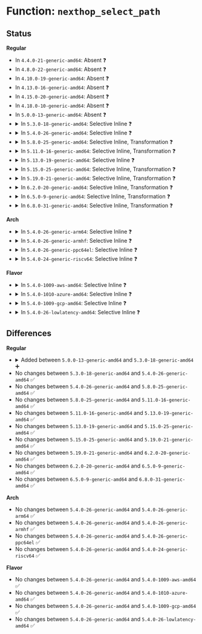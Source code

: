 # Function: <code>nexthop_select_path</code>

## Status
<b>Regular</b>
<ul>
<li>
In <code>4.4.0-21-generic-amd64</code>: Absent ❓
</li>
<li>
In <code>4.8.0-22-generic-amd64</code>: Absent ❓
</li>
<li>
In <code>4.10.0-19-generic-amd64</code>: Absent ❓
</li>
<li>
In <code>4.13.0-16-generic-amd64</code>: Absent ❓
</li>
<li>
In <code>4.15.0-20-generic-amd64</code>: Absent ❓
</li>
<li>
In <code>4.18.0-10-generic-amd64</code>: Absent ❓
</li>
<li>
In <code>5.0.0-13-generic-amd64</code>: Absent ❓
</li>
<li>
<details>
<summary>In <code>5.3.0-18-generic-amd64</code>: Selective Inline ❓</summary>

```c
struct nexthop * nexthop_select_path(struct nexthop * nh, int hash)
```

```json
{
  "name": "nexthop_select_path",
  "collision_type": "Unique Global",
  "inline_type": "Selective",
  "funcs": [
    {
      "addr": 18446744071589153792,
      "name": "nexthop_select_path",
      "external": true,
      "loc": "net/ipv4/nexthop.c:480",
      "file": "net/ipv4/nexthop.c",
      "inline": "not declared, inlined",
      "caller_inline": [],
      "caller_func": [
        "net/ipv4/fib_semantics.c:fib_select_multipath",
        "net/ipv6/route.c:fib6_select_path"
      ]
    }
  ],
  "symbols": [
    {
      "addr": 18446744071589153792,
      "name": "nexthop_select_path",
      "section": ".text",
      "bind": "STB_GLOBAL",
      "size": 633
    }
  ]
}
```
</details>
</li>
<li>
<details>
<summary>In <code>5.4.0-26-generic-amd64</code>: Selective Inline ❓</summary>

```c
struct nexthop * nexthop_select_path(struct nexthop * nh, int hash)
```

```json
{
  "name": "nexthop_select_path",
  "collision_type": "Unique Global",
  "inline_type": "Selective",
  "funcs": [
    {
      "addr": 18446744071589377888,
      "name": "nexthop_select_path",
      "external": true,
      "loc": "net/ipv4/nexthop.c:482",
      "file": "net/ipv4/nexthop.c",
      "inline": "not declared, inlined",
      "caller_inline": [],
      "caller_func": [
        "net/ipv4/fib_semantics.c:fib_select_multipath",
        "net/ipv6/route.c:fib6_select_path"
      ]
    }
  ],
  "symbols": [
    {
      "addr": 18446744071589377888,
      "name": "nexthop_select_path",
      "section": ".text",
      "bind": "STB_GLOBAL",
      "size": 633
    }
  ]
}
```
</details>
</li>
<li>
<details>
<summary>In <code>5.8.0-25-generic-amd64</code>: Selective Inline, Transformation ❓</summary>

```c
struct nexthop * nexthop_select_path(struct nexthop * nh, int hash)
```

```json
{
  "name": "nexthop_select_path",
  "collision_type": "Unique Global",
  "inline_type": "Selective",
  "funcs": [
    {
      "addr": 18446744071590363616,
      "name": "nexthop_select_path",
      "external": true,
      "loc": "net/ipv4/nexthop.c:545",
      "file": "net/ipv4/nexthop.c",
      "inline": "not declared, inlined",
      "caller_inline": [],
      "caller_func": [
        "net/ipv4/fib_semantics.c:fib_select_multipath",
        "net/ipv6/route.c:fib6_select_path"
      ]
    }
  ],
  "symbols": [
    {
      "addr": 18446744071590363616,
      "name": "nexthop_select_path.part.0.isra.0",
      "section": ".text",
      "bind": "STB_LOCAL",
      "size": 620
    },
    {
      "addr": 18446744071590364240,
      "name": "nexthop_select_path",
      "section": ".text",
      "bind": "STB_GLOBAL",
      "size": 33
    }
  ]
}
```
</details>
</li>
<li>
<details>
<summary>In <code>5.11.0-16-generic-amd64</code>: Selective Inline, Transformation ❓</summary>

```c
struct nexthop * nexthop_select_path(struct nexthop * nh, int hash)
```

```json
{
  "name": "nexthop_select_path",
  "collision_type": "Unique Global",
  "inline_type": "Selective",
  "funcs": [
    {
      "addr": 18446744071590418976,
      "name": "nexthop_select_path",
      "external": true,
      "loc": "net/ipv4/nexthop.c:673",
      "file": "net/ipv4/nexthop.c",
      "inline": "not declared, inlined",
      "caller_inline": [],
      "caller_func": [
        "net/ipv4/fib_semantics.c:fib_select_multipath",
        "net/ipv6/route.c:fib6_select_path"
      ]
    }
  ],
  "symbols": [
    {
      "addr": 18446744071590418976,
      "name": "nexthop_select_path.part.0.isra.0",
      "section": ".text",
      "bind": "STB_LOCAL",
      "size": 620
    },
    {
      "addr": 18446744071590419600,
      "name": "nexthop_select_path",
      "section": ".text",
      "bind": "STB_GLOBAL",
      "size": 33
    }
  ]
}
```
</details>
</li>
<li>
<details>
<summary>In <code>5.13.0-19-generic-amd64</code>: Selective Inline ❓</summary>

```c
struct nexthop * nexthop_select_path(struct nexthop * nh, int hash)
```

```json
{
  "name": "nexthop_select_path",
  "collision_type": "Unique Global",
  "inline_type": "Selective",
  "funcs": [
    {
      "addr": 18446744071590333136,
      "name": "nexthop_select_path",
      "external": true,
      "loc": "net/ipv4/nexthop.c:1207",
      "file": "net/ipv4/nexthop.c",
      "inline": "not declared, inlined",
      "caller_inline": [],
      "caller_func": [
        "net/ipv4/fib_semantics.c:fib_select_multipath",
        "net/ipv6/route.c:fib6_select_path"
      ]
    }
  ],
  "symbols": [
    {
      "addr": 18446744071590333136,
      "name": "nexthop_select_path",
      "section": ".text",
      "bind": "STB_GLOBAL",
      "size": 103
    }
  ]
}
```
</details>
</li>
<li>
<details>
<summary>In <code>5.15.0-25-generic-amd64</code>: Selective Inline, Transformation ❓</summary>

```c
struct nexthop * nexthop_select_path(struct nexthop * nh, int hash)
```

```json
{
  "name": "nexthop_select_path",
  "collision_type": "Unique Global",
  "inline_type": "Selective",
  "funcs": [
    {
      "addr": 18446744071591121789,
      "name": "nexthop_select_path",
      "external": true,
      "loc": "net/ipv4/nexthop.c:1207",
      "file": "net/ipv4/nexthop.c",
      "inline": "not declared, inlined",
      "caller_inline": [],
      "caller_func": [
        "net/ipv4/fib_semantics.c:fib_select_multipath",
        "net/ipv6/route.c:fib6_select_path"
      ]
    }
  ],
  "symbols": [
    {
      "addr": 18446744071592730765,
      "name": "nexthop_select_path.cold",
      "section": ".text",
      "bind": "STB_LOCAL",
      "size": 79
    },
    {
      "addr": 18446744071591121744,
      "name": "nexthop_select_path",
      "section": ".text",
      "bind": "STB_GLOBAL",
      "size": 186
    }
  ]
}
```
</details>
</li>
<li>
<details>
<summary>In <code>5.19.0-21-generic-amd64</code>: Selective Inline, Transformation ❓</summary>

```c
struct nexthop * nexthop_select_path(struct nexthop * nh, int hash)
```

```json
{
  "name": "nexthop_select_path",
  "collision_type": "Unique Global",
  "inline_type": "Selective",
  "funcs": [
    {
      "addr": 18446744071592775341,
      "name": "nexthop_select_path",
      "external": true,
      "loc": "net/ipv4/nexthop.c:1208",
      "file": "net/ipv4/nexthop.c",
      "inline": "not declared, inlined",
      "caller_inline": [],
      "caller_func": [
        "net/ipv4/fib_semantics.c:fib_select_multipath",
        "net/ipv6/route.c:fib6_select_path"
      ]
    }
  ],
  "symbols": [
    {
      "addr": 18446744071594617193,
      "name": "nexthop_select_path.cold",
      "section": ".text",
      "bind": "STB_LOCAL",
      "size": 81
    },
    {
      "addr": 18446744071592775296,
      "name": "nexthop_select_path",
      "section": ".text",
      "bind": "STB_GLOBAL",
      "size": 210
    }
  ]
}
```
</details>
</li>
<li>
<details>
<summary>In <code>6.2.0-20-generic-amd64</code>: Selective Inline, Transformation ❓</summary>

```c
struct nexthop * nexthop_select_path(struct nexthop * nh, int hash)
```

```json
{
  "name": "nexthop_select_path",
  "collision_type": "Unique Global",
  "inline_type": "Selective",
  "funcs": [
    {
      "addr": 18446744071594648749,
      "name": "nexthop_select_path",
      "external": true,
      "loc": "net/ipv4/nexthop.c:1208",
      "file": "net/ipv4/nexthop.c",
      "inline": "not declared, inlined",
      "caller_inline": [],
      "caller_func": [
        "net/ipv4/fib_semantics.c:fib_select_multipath",
        "net/ipv6/route.c:fib6_select_path"
      ]
    }
  ],
  "symbols": [
    {
      "addr": 18446744071596352030,
      "name": "nexthop_select_path.cold",
      "section": ".text",
      "bind": "STB_LOCAL",
      "size": 81
    },
    {
      "addr": 18446744071594648704,
      "name": "nexthop_select_path",
      "section": ".text",
      "bind": "STB_GLOBAL",
      "size": 210
    }
  ]
}
```
</details>
</li>
<li>
<details>
<summary>In <code>6.5.0-9-generic-amd64</code>: Selective Inline, Transformation ❓</summary>

```c
struct nexthop * nexthop_select_path(struct nexthop * nh, int hash)
```

```json
{
  "name": "nexthop_select_path",
  "collision_type": "Unique Global",
  "inline_type": "Selective",
  "funcs": [
    {
      "addr": 18446744071595041133,
      "name": "nexthop_select_path",
      "external": true,
      "loc": "net/ipv4/nexthop.c:1208",
      "file": "net/ipv4/nexthop.c",
      "inline": "not declared, inlined",
      "caller_inline": [],
      "caller_func": [
        "net/ipv4/fib_semantics.c:fib_select_multipath",
        "net/ipv6/route.c:fib6_select_path"
      ]
    }
  ],
  "symbols": [
    {
      "addr": 18446744071596880846,
      "name": "nexthop_select_path.cold",
      "section": ".text",
      "bind": "STB_LOCAL",
      "size": 81
    },
    {
      "addr": 18446744071595041088,
      "name": "nexthop_select_path",
      "section": ".text",
      "bind": "STB_GLOBAL",
      "size": 210
    }
  ]
}
```
</details>
</li>
<li>
<details>
<summary>In <code>6.8.0-31-generic-amd64</code>: Selective Inline, Transformation ❓</summary>

```c
struct nexthop * nexthop_select_path(struct nexthop * nh, int hash)
```

```json
{
  "name": "nexthop_select_path",
  "collision_type": "Unique Global",
  "inline_type": "Selective",
  "funcs": [
    {
      "addr": 18446744071595858029,
      "name": "nexthop_select_path",
      "external": true,
      "loc": "net/ipv4/nexthop.c:1231",
      "file": "net/ipv4/nexthop.c",
      "inline": "not declared, inlined",
      "caller_inline": [],
      "caller_func": [
        "net/ipv4/fib_semantics.c:fib_select_multipath",
        "net/ipv6/route.c:fib6_select_path"
      ]
    }
  ],
  "symbols": [
    {
      "addr": 18446744071597805039,
      "name": "nexthop_select_path.cold",
      "section": ".text",
      "bind": "STB_LOCAL",
      "size": 81
    },
    {
      "addr": 18446744071595857984,
      "name": "nexthop_select_path",
      "section": ".text",
      "bind": "STB_GLOBAL",
      "size": 210
    }
  ]
}
```
</details>
</li>
</ul>
<b>Arch</b>
<ul>
<li>
<details>
<summary>In <code>5.4.0-26-generic-arm64</code>: Selective Inline ❓</summary>

```c
struct nexthop * nexthop_select_path(struct nexthop * nh, int hash)
```

```json
{
  "name": "nexthop_select_path",
  "collision_type": "Unique Global",
  "inline_type": "Selective",
  "funcs": [
    {
      "addr": 18446603336503020872,
      "name": "nexthop_select_path",
      "external": true,
      "loc": "net/ipv4/nexthop.c:482",
      "file": "net/ipv4/nexthop.c",
      "inline": "not declared, inlined",
      "caller_inline": [],
      "caller_func": [
        "net/ipv4/fib_semantics.c:fib_select_multipath",
        "net/ipv6/route.c:fib6_select_path"
      ]
    }
  ],
  "symbols": [
    {
      "addr": 18446603336503020872,
      "name": "nexthop_select_path",
      "section": ".text",
      "bind": "STB_GLOBAL",
      "size": 660
    }
  ]
}
```
</details>
</li>
<li>
<details>
<summary>In <code>5.4.0-26-generic-armhf</code>: Selective Inline ❓</summary>

```c
struct nexthop * nexthop_select_path(struct nexthop * nh, int hash)
```

```json
{
  "name": "nexthop_select_path",
  "collision_type": "Unique Global",
  "inline_type": "Selective",
  "funcs": [
    {
      "addr": 3235710932,
      "name": "nexthop_select_path",
      "external": true,
      "loc": "net/ipv4/nexthop.c:482",
      "file": "net/ipv4/nexthop.c",
      "inline": "not declared, inlined",
      "caller_inline": [],
      "caller_func": [
        "net/ipv4/fib_semantics.c:fib_select_multipath",
        "net/ipv6/route.c:fib6_select_path"
      ]
    }
  ],
  "symbols": [
    {
      "addr": 3235710932,
      "name": "nexthop_select_path",
      "section": ".text",
      "bind": "STB_GLOBAL",
      "size": 684
    }
  ]
}
```
</details>
</li>
<li>
<details>
<summary>In <code>5.4.0-26-generic-ppc64el</code>: Selective Inline ❓</summary>

```c
struct nexthop * nexthop_select_path(struct nexthop * nh, int hash)
```

```json
{
  "name": "nexthop_select_path",
  "collision_type": "Unique Global",
  "inline_type": "Selective",
  "funcs": [
    {
      "addr": 13835058055296716832,
      "name": "nexthop_select_path",
      "external": true,
      "loc": "net/ipv4/nexthop.c:482",
      "file": "net/ipv4/nexthop.c",
      "inline": "not declared, inlined",
      "caller_inline": [],
      "caller_func": [
        "net/ipv4/fib_semantics.c:fib_select_multipath",
        "net/ipv6/route.c:fib6_select_path"
      ]
    }
  ],
  "symbols": [
    {
      "addr": 13835058055296716832,
      "name": "nexthop_select_path",
      "section": ".text",
      "bind": "STB_GLOBAL",
      "size": 820
    }
  ]
}
```
</details>
</li>
<li>
<details>
<summary>In <code>5.4.0-24-generic-riscv64</code>: Selective Inline ❓</summary>

```c
struct nexthop * nexthop_select_path(struct nexthop * nh, int hash)
```

```json
{
  "name": "nexthop_select_path",
  "collision_type": "Unique Global",
  "inline_type": "Selective",
  "funcs": [
    {
      "addr": 18446743936279093432,
      "name": "nexthop_select_path",
      "external": true,
      "loc": "net/ipv4/nexthop.c:482",
      "file": "net/ipv4/nexthop.c",
      "inline": "not declared, inlined",
      "caller_inline": [],
      "caller_func": [
        "net/ipv4/fib_semantics.c:fib_select_multipath",
        "net/ipv6/route.c:fib6_select_path"
      ]
    }
  ],
  "symbols": [
    {
      "addr": 18446743936279093432,
      "name": "nexthop_select_path",
      "section": ".text",
      "bind": "STB_GLOBAL",
      "size": 612
    }
  ]
}
```
</details>
</li>
</ul>
<b>Flavor</b>
<ul>
<li>
<details>
<summary>In <code>5.4.0-1009-aws-amd64</code>: Selective Inline ❓</summary>

```c
struct nexthop * nexthop_select_path(struct nexthop * nh, int hash)
```

```json
{
  "name": "nexthop_select_path",
  "collision_type": "Unique Global",
  "inline_type": "Selective",
  "funcs": [
    {
      "addr": 18446744071588984064,
      "name": "nexthop_select_path",
      "external": true,
      "loc": "net/ipv4/nexthop.c:482",
      "file": "net/ipv4/nexthop.c",
      "inline": "not declared, inlined",
      "caller_inline": [],
      "caller_func": [
        "net/ipv4/fib_semantics.c:fib_select_multipath",
        "net/ipv6/route.c:fib6_select_path"
      ]
    }
  ],
  "symbols": [
    {
      "addr": 18446744071588984064,
      "name": "nexthop_select_path",
      "section": ".text",
      "bind": "STB_GLOBAL",
      "size": 633
    }
  ]
}
```
</details>
</li>
<li>
<details>
<summary>In <code>5.4.0-1010-azure-amd64</code>: Selective Inline ❓</summary>

```c
struct nexthop * nexthop_select_path(struct nexthop * nh, int hash)
```

```json
{
  "name": "nexthop_select_path",
  "collision_type": "Unique Global",
  "inline_type": "Selective",
  "funcs": [
    {
      "addr": 18446744071588696000,
      "name": "nexthop_select_path",
      "external": true,
      "loc": "net/ipv4/nexthop.c:482",
      "file": "net/ipv4/nexthop.c",
      "inline": "not declared, inlined",
      "caller_inline": [],
      "caller_func": [
        "net/ipv4/fib_semantics.c:fib_select_multipath",
        "net/ipv6/route.c:fib6_select_path"
      ]
    }
  ],
  "symbols": [
    {
      "addr": 18446744071588696000,
      "name": "nexthop_select_path",
      "section": ".text",
      "bind": "STB_GLOBAL",
      "size": 633
    }
  ]
}
```
</details>
</li>
<li>
<details>
<summary>In <code>5.4.0-1009-gcp-amd64</code>: Selective Inline ❓</summary>

```c
struct nexthop * nexthop_select_path(struct nexthop * nh, int hash)
```

```json
{
  "name": "nexthop_select_path",
  "collision_type": "Unique Global",
  "inline_type": "Selective",
  "funcs": [
    {
      "addr": 18446744071589420448,
      "name": "nexthop_select_path",
      "external": true,
      "loc": "net/ipv4/nexthop.c:482",
      "file": "net/ipv4/nexthop.c",
      "inline": "not declared, inlined",
      "caller_inline": [],
      "caller_func": [
        "net/ipv4/fib_semantics.c:fib_select_multipath",
        "net/ipv6/route.c:fib6_select_path"
      ]
    }
  ],
  "symbols": [
    {
      "addr": 18446744071589420448,
      "name": "nexthop_select_path",
      "section": ".text",
      "bind": "STB_GLOBAL",
      "size": 633
    }
  ]
}
```
</details>
</li>
<li>
<details>
<summary>In <code>5.4.0-26-lowlatency-amd64</code>: Selective Inline ❓</summary>

```c
struct nexthop * nexthop_select_path(struct nexthop * nh, int hash)
```

```json
{
  "name": "nexthop_select_path",
  "collision_type": "Unique Global",
  "inline_type": "Selective",
  "funcs": [
    {
      "addr": 18446744071589464032,
      "name": "nexthop_select_path",
      "external": true,
      "loc": "net/ipv4/nexthop.c:482",
      "file": "net/ipv4/nexthop.c",
      "inline": "not declared, inlined",
      "caller_inline": [],
      "caller_func": [
        "net/ipv4/fib_semantics.c:fib_select_multipath",
        "net/ipv6/route.c:fib6_select_path"
      ]
    }
  ],
  "symbols": [
    {
      "addr": 18446744071589464032,
      "name": "nexthop_select_path",
      "section": ".text",
      "bind": "STB_GLOBAL",
      "size": 633
    }
  ]
}
```
</details>
</li>
</ul>

## Differences
<b>Regular</b>
<ul>
<li>
<details>
<summary>Added between <code>5.0.0-13-generic-amd64</code> and <code>5.3.0-18-generic-amd64</code> ➕</summary>

```c
struct nexthop * nexthop_select_path(struct nexthop * nh, int hash)
```
</details>
</li>
<li>
No changes between <code>5.3.0-18-generic-amd64</code> and <code>5.4.0-26-generic-amd64</code> ✅
</li>
<li>
No changes between <code>5.4.0-26-generic-amd64</code> and <code>5.8.0-25-generic-amd64</code> ✅
</li>
<li>
No changes between <code>5.8.0-25-generic-amd64</code> and <code>5.11.0-16-generic-amd64</code> ✅
</li>
<li>
No changes between <code>5.11.0-16-generic-amd64</code> and <code>5.13.0-19-generic-amd64</code> ✅
</li>
<li>
No changes between <code>5.13.0-19-generic-amd64</code> and <code>5.15.0-25-generic-amd64</code> ✅
</li>
<li>
No changes between <code>5.15.0-25-generic-amd64</code> and <code>5.19.0-21-generic-amd64</code> ✅
</li>
<li>
No changes between <code>5.19.0-21-generic-amd64</code> and <code>6.2.0-20-generic-amd64</code> ✅
</li>
<li>
No changes between <code>6.2.0-20-generic-amd64</code> and <code>6.5.0-9-generic-amd64</code> ✅
</li>
<li>
No changes between <code>6.5.0-9-generic-amd64</code> and <code>6.8.0-31-generic-amd64</code> ✅
</li>
</ul>
<b>Arch</b>
<ul>
<li>
No changes between <code>5.4.0-26-generic-amd64</code> and <code>5.4.0-26-generic-arm64</code> ✅
</li>
<li>
No changes between <code>5.4.0-26-generic-amd64</code> and <code>5.4.0-26-generic-armhf</code> ✅
</li>
<li>
No changes between <code>5.4.0-26-generic-amd64</code> and <code>5.4.0-26-generic-ppc64el</code> ✅
</li>
<li>
No changes between <code>5.4.0-26-generic-amd64</code> and <code>5.4.0-24-generic-riscv64</code> ✅
</li>
</ul>
<b>Flavor</b>
<ul>
<li>
No changes between <code>5.4.0-26-generic-amd64</code> and <code>5.4.0-1009-aws-amd64</code> ✅
</li>
<li>
No changes between <code>5.4.0-26-generic-amd64</code> and <code>5.4.0-1010-azure-amd64</code> ✅
</li>
<li>
No changes between <code>5.4.0-26-generic-amd64</code> and <code>5.4.0-1009-gcp-amd64</code> ✅
</li>
<li>
No changes between <code>5.4.0-26-generic-amd64</code> and <code>5.4.0-26-lowlatency-amd64</code> ✅
</li>
</ul>
